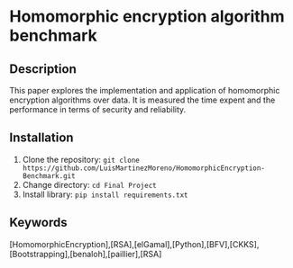 # Homomorphic encryption algorithm benchmark

## Description
This paper explores the implementation and application of homomorphic encryption algorithms over data.
It is measured the time expent and the performance in terms of security and reliability.


## Installation
1. Clone the repository: `git clone https://github.com/LuisMartinezMoreno/HomomorphicEncryption-Benchmark.git`
2. Change directory: `cd Final Project`
3. Install library: `pip install requirements.txt`



## Keywords
[HomomorphicEncryption],[RSA],[elGamal],[Python],[BFV],[CKKS],[Bootstrapping],[benaloh],[paillier],[RSA]
